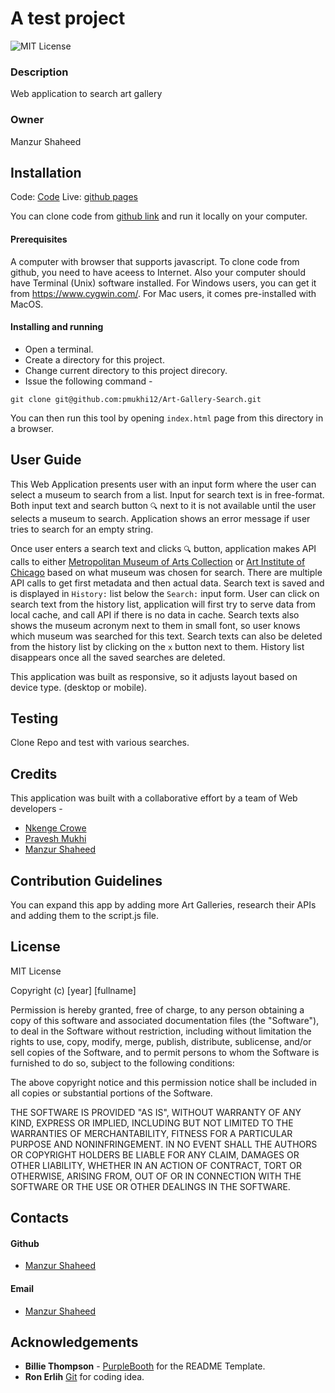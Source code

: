 
# A test project
![MIT License](https://img.shields.io/badge/License-MIT-blue.svg)
### Description
Web application to search art gallery
### Owner
Manzur Shaheed
## Installation
Code: [Code](https://github.com/pmukhi12/Art-Gallery-Search) 
Live: [github pages](https://pmukhi12.github.io/Art-Gallery-Search/) 

You can clone code from [github link](https://github.com/pmukhi12/Art-Gallery-Search) and run it locally on your computer. 
#### Prerequisites 
A computer with browser that supports javascript. To clone code from github, you need to have aceess to Internet. Also your computer should have Terminal (Unix) software installed. For Windows users, you can get it from https://www.cygwin.com/. For Mac users, it comes pre-installed with MacOS. 
#### Installing and running 
- Open a terminal.
- Create a directory for this project.
- Change current directory to this project direcory.
- Issue the following command -
```
git clone git@github.com:pmukhi12/Art-Gallery-Search.git
```
You can then run this tool by opening ```index.html``` page from this directory in a browser.
## User Guide
This Web Application presents user with an input form where the user can select a museum to search from a list. Input for search text is in free-format. Both input text and search button ``` 🔍 ``` next to it is not available until the user selects a museum to search. Application shows an error message if user tries to search for an empty string.

Once user enters a search text and clicks ``` 🔍 ``` button, application makes API calls to either [Metropolitan Museum of Arts Collection](https://metmuseum.github.io/) or [Art Institute of Chicago](https://api.artic.edu/docs/) based on what museum was chosen for search. There are multiple API calls to get first metadata and then actual data.
Search text is saved and is displayed in ```History:``` list below the ```Search:``` input form. User can click on search text from the history list, application will first try to serve data from local cache, and call API if there is no data in cache. Search texts also shows the museum acronym next to them in small font, so user knows which museum was searched for this text. Search texts can also be deleted from the history list by clicking on the ```x``` button next to them. History list disappears once all the saved searches are deleted.

This application was built as responsive, so it adjusts layout based on device type. (desktop or mobile).
## Testing
Clone Repo and test with various searches.
## Credits
This application was built with a collaborative effort by a team of Web developers -
- [Nkenge Crowe](https://github.com/BluNite/)
- [Pravesh Mukhi](https://github.com/pmukhi12/)
- [Manzur Shaheed](https://github.com/manzur-shaheed/)
## Contribution Guidelines
You can expand this app by adding more Art Galleries, research their APIs and adding them to the script.js file.
## License
MIT License

Copyright (c) [year] [fullname]

Permission is hereby granted, free of charge, to any person obtaining a copy of this software and associated documentation files (the "Software"), to deal in the Software without restriction, including without limitation the rights to use, copy, modify, merge, publish, distribute, sublicense, and/or sell copies of the Software, and to permit persons to whom the Software is furnished to do so, subject to the following conditions:

The above copyright notice and this permission notice shall be included in all copies or substantial portions of the Software.

THE SOFTWARE IS PROVIDED "AS IS", WITHOUT WARRANTY OF ANY KIND, EXPRESS OR IMPLIED, INCLUDING BUT NOT LIMITED TO THE WARRANTIES OF MERCHANTABILITY, FITNESS FOR A PARTICULAR PURPOSE AND NONINFRINGEMENT. IN NO EVENT SHALL THE AUTHORS OR COPYRIGHT HOLDERS BE LIABLE FOR ANY CLAIM, DAMAGES OR OTHER LIABILITY, WHETHER IN AN ACTION OF CONTRACT, TORT OR OTHERWISE, ARISING FROM, OUT OF OR IN CONNECTION WITH THE SOFTWARE OR THE USE OR OTHER DEALINGS IN THE SOFTWARE.
## Contacts
#### Github
- [Manzur Shaheed](https://github.com/manzur-shaheed/)
#### Email
- [Manzur Shaheed](mailto:shaheed_manzur@yahoo.com)
## Acknowledgements
* **Billie Thompson** - [PurpleBooth](https://github.com/PurpleBooth) for the README Template.
* **Ron Erlih** [Git](https://github.com/ronerlih) for coding idea.
